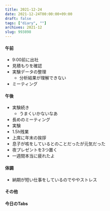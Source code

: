 ```yaml
---
title: 2021-12-24
date: 2021-12-24T00:00:00+09:00
draft: false
tags: ["diary", ""]
archives: 2021-12
slug: 993898
---
```

#### 午前
- 9:00前に出社
- 見積もりを確認
- 実験データの整理
  - 分析結果が理解できない
- ミーティング
#### 午後
- 実験続き
  - うまくいかないなあ
- 長めのミーティング
- 実験
- 1.5h残業
- 上席に年末の挨拶
- 息子が咳をしているとのことだったが元気だった
- 夜プレゼントを3つ置く
- 一週間本当に疲れたよ
#### 体調
- 納期が短い仕事をしているのでややストレス 
#### その他
#### 今日のTabs
